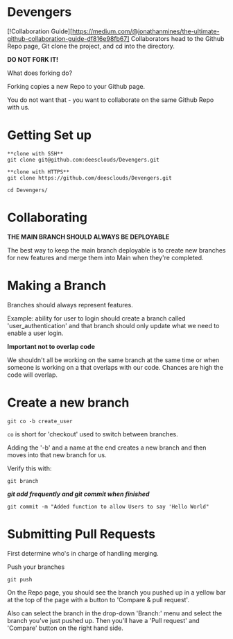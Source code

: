 # Devengers

[!Collaboration Guide][https://medium.com/@jonathanmines/the-ultimate-github-collaboration-guide-df816e98fb67]
Collaborators head to the Github Repo page, Git clone the project, and cd into the directory. 

**DO NOT FORK IT!**

What does forking do?

Forking copies a new Repo to your Github page. 

You do not want that - you want to collaborate on the same Github Repo with us.

# Getting Set up

```
**clone with SSH**
git clone git@github.com:deesclouds/Devengers.git

**clone with HTTPS**
git clone https://github.com/deesclouds/Devengers.git

cd Devengers/
```

# Collaborating

**THE MAIN BRANCH SHOULD ALWAYS BE DEPLOYABLE**

The best way to keep the main branch deployable is to create new branches for new features and merge them into Main when they're completed.

# Making a Branch

Branches should always represent features.

Example: ability for user to login should create a branch called 'user_authentication' and that branch should only update what we need to enable a user login.



**Important not to overlap code**

We shouldn't all be working on the same branch at the same time or when someone is working on a that overlaps with our code. Chances are high the code will overlap.

# Create a new branch
```
git co -b create_user

```

```co``` is short for 'checkout' used to switch between branches. 

Adding the '-b' and a name at the end creates a new branch and then moves into that new branch for us.

Verify this with:
```
git branch
```

***git add frequently and git commit when finished***

```
git commit -m "Added function to allow Users to say 'Hello World"
```

# Submitting Pull Requests

First determine who's in charge of handling merging. 

Push your branches
```
git push
```

On the Repo page, you should see the branch you pushed up in a yellow bar at the top of the page with a button to 'Compare & pull request'.

Also can select the branch in the drop-down 'Branch:' menu and select the branch you've just pushed up. Then you'll have a 'Pull request' and 'Compare' button on the right hand side.

